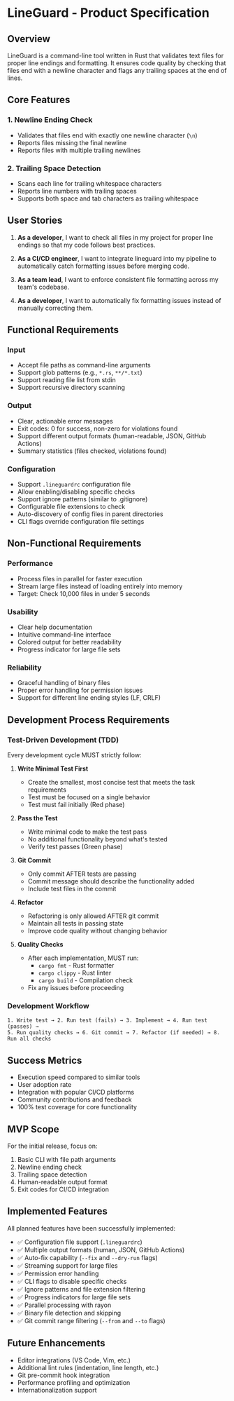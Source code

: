 # LineGuard - Product Specification

## Overview
LineGuard is a command-line tool written in Rust that validates text files for proper line endings and formatting. It ensures code quality by checking that files end with a newline character and flags any trailing spaces at the end of lines.

## Core Features

### 1. Newline Ending Check
- Validates that files end with exactly one newline character (`\n`)
- Reports files missing the final newline
- Reports files with multiple trailing newlines

### 2. Trailing Space Detection
- Scans each line for trailing whitespace characters
- Reports line numbers with trailing spaces
- Supports both space and tab characters as trailing whitespace

## User Stories

1. **As a developer**, I want to check all files in my project for proper line endings so that my code follows best practices.

2. **As a CI/CD engineer**, I want to integrate lineguard into my pipeline to automatically catch formatting issues before merging code.

3. **As a team lead**, I want to enforce consistent file formatting across my team's codebase.

4. **As a developer**, I want to automatically fix formatting issues instead of manually correcting them.

## Functional Requirements

### Input
- Accept file paths as command-line arguments
- Support glob patterns (e.g., `*.rs`, `**/*.txt`)
- Support reading file list from stdin
- Support recursive directory scanning

### Output
- Clear, actionable error messages
- Exit codes: 0 for success, non-zero for violations found
- Support different output formats (human-readable, JSON, GitHub Actions)
- Summary statistics (files checked, violations found)

### Configuration
- Support `.lineguardrc` configuration file
- Allow enabling/disabling specific checks
- Support ignore patterns (similar to .gitignore)
- Configurable file extensions to check
- Auto-discovery of config files in parent directories
- CLI flags override configuration file settings

## Non-Functional Requirements

### Performance
- Process files in parallel for faster execution
- Stream large files instead of loading entirely into memory
- Target: Check 10,000 files in under 5 seconds

### Usability
- Clear help documentation
- Intuitive command-line interface
- Colored output for better readability
- Progress indicator for large file sets

### Reliability
- Graceful handling of binary files
- Proper error handling for permission issues
- Support for different line ending styles (LF, CRLF)

## Development Process Requirements

### Test-Driven Development (TDD)
Every development cycle MUST strictly follow:

1. **Write Minimal Test First**
   - Create the smallest, most concise test that meets the task requirements
   - Test must be focused on a single behavior
   - Test must fail initially (Red phase)

2. **Pass the Test**
   - Write minimal code to make the test pass
   - No additional functionality beyond what's tested
   - Verify test passes (Green phase)

3. **Git Commit**
   - Only commit AFTER tests are passing
   - Commit message should describe the functionality added
   - Include test files in the commit

4. **Refactor**
   - Refactoring is only allowed AFTER git commit
   - Maintain all tests in passing state
   - Improve code quality without changing behavior

5. **Quality Checks**
   - After each implementation, MUST run:
     - `cargo fmt` - Rust formatter
     - `cargo clippy` - Rust linter
     - `cargo build` - Compilation check
   - Fix any issues before proceeding

### Development Workflow
```
1. Write test → 2. Run test (fails) → 3. Implement → 4. Run test (passes) →
5. Run quality checks → 6. Git commit → 7. Refactor (if needed) → 8. Run all checks
```

## Success Metrics
- Execution speed compared to similar tools
- User adoption rate
- Integration with popular CI/CD platforms
- Community contributions and feedback
- 100% test coverage for core functionality

## MVP Scope
For the initial release, focus on:
1. Basic CLI with file path arguments
2. Newline ending check
3. Trailing space detection
4. Human-readable output format
5. Exit codes for CI/CD integration

## Implemented Features
All planned features have been successfully implemented:
- ✅ Configuration file support (`.lineguardrc`)
- ✅ Multiple output formats (human, JSON, GitHub Actions)
- ✅ Auto-fix capability (`--fix` and `--dry-run` flags)
- ✅ Streaming support for large files
- ✅ Permission error handling
- ✅ CLI flags to disable specific checks
- ✅ Ignore patterns and file extension filtering
- ✅ Progress indicators for large file sets
- ✅ Parallel processing with rayon
- ✅ Binary file detection and skipping
- ✅ Git commit range filtering (`--from` and `--to` flags)

## Future Enhancements
- Editor integrations (VS Code, Vim, etc.)
- Additional lint rules (indentation, line length, etc.)
- Git pre-commit hook integration
- Performance profiling and optimization
- Internationalization support
